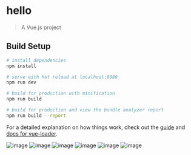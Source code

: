 # hello

> A Vue.js project

## Build Setup

``` bash
# install dependencies
npm install

# serve with hot reload at localhost:8080
npm run dev

# build for production with minification
npm run build

# build for production and view the bundle analyzer report
npm run build --report
```

For a detailed explanation on how things work, check out the [guide](http://vuejs-templates.github.io/webpack/) and [docs for vue-loader](http://vuejs.github.io/vue-loader).

![image](https://github.com/song285/travel/blob/master/static/%E9%A6%96%E9%A1%B5.jpg)
![image](https://github.com/song285/travel/blob/master/static/%E9%A6%96%E9%A1%B5%E5%90%8E%E7%BB%AD.jpg)
![image](https://github.com/song285/travel/blob/master/static/%E8%AF%A6%E6%83%85.jpg)
![image](https://github.com/song285/travel/blob/master/static/%E9%A2%84%E8%A7%88%E5%9B%BE%E7%89%87.jpg)
![image](https://github.com/song285/travel/blob/master/static/%E5%88%87%E6%8D%A2%E5%9F%8E%E5%B8%82.jpg)
![image](https://github.com/song285/travel/blob/master/static/%E5%88%87%E6%8D%A2%E5%90%8E%E7%9A%84.jpg)
